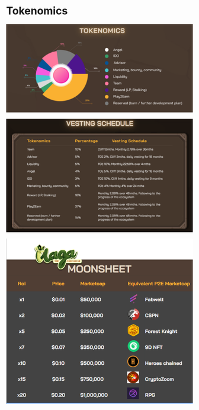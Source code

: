 # Tokenomics

![](<../.gitbook/assets/Screenshot 2022-07-21 152917.png>)

![](../.gitbook/assets/vestingnew.png)

![](<../.gitbook/assets/Screenshot 2022-08-09 151608.png>)
